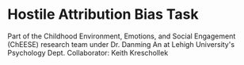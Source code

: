 ﻿# Hostile Attribution Bias Task
Part of the Childhood Environment, Emotions, and Social Engagement (ChEESE) research team under Dr. Danming An at Lehigh University's Psychology Dept.
Collaborator: Keith Kreschollek  


 
